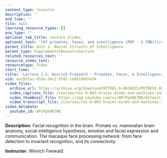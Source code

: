 ```yaml
---
content_type: resource
description: ''
end_time: ''
file: null
learning_resource_types: []
ocw_type: ''
optional_tab_title: Lecture Slides
optional_text: '[Of primates, faces, and intelligence (PDF - 5.7MB)](/courses/res-9-003-brains-minds-and-machines-summer-course-summer-2015/resources/mitres_9_003sum15_lec1-5)'
parent_title: Unit 1. Neural Circuits of Intelligence
parent_type: SupplementalResourceSection
related_resources_text: ''
resource_index_text: ''
resourcetype: Video
start_time: ''
title: 'Lecture 1.5: Winrich Freiwald - Primates, Faces, & Intelligence'
uid: ea1931ac-d19a-34c2-5fd2-ce05199d7e54
video_files:
  archive_url: https://archive.org/download/MITRES.9-003SU15/MITRES9_003SU15_Lecture_1-5_300k.mp4
  video_captions_file: /courses/res-9-003-brains-minds-and-machines-summer-course-summer-2015/d7da546a31b25f998fade7109cb6a795_8PcPpVQK7N8.vtt
  video_thumbnail_file: https://img.youtube.com/vi/8PcPpVQK7N8/default.jpg
  video_transcript_file: /courses/res-9-003-brains-minds-and-machines-summer-course-summer-2015/b7756e901d7ac65819cd8609c3dc3db5_8PcPpVQK7N8.pdf
video_metadata:
  youtube_id: 8PcPpVQK7N8
---
```


**Description:** Facial recognition in the brain. Primate vs. mammalian brain anatomy, social intelligence hypothesis, emotion and facial expression and communication. The macaque face processing network: from face detection to invariant recognition, and its connectivity.

**Instructor:** Winrich Freiwald



